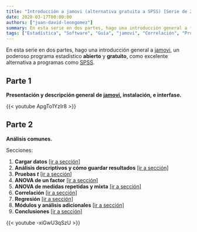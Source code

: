 ```yaml
---
title: "Introducción a jamovi (alternativa gratuita a SPSS) [Serie de 2 videos]"
date: 2020-03-17T00:00:00
authors: ["juan-david-leongomez"]
summary: En esta serie en dos partes, hago una introducción general a **jamovi**, un poderoso programa estadístico abierto y gratuito.
tags: ["Estadística", "Software", "Guía", "jamovi", "Correlación", "Pruebas t", "ANOVA", "Regresión", "Descriptivos"]
---
```


En esta serie en dos partes, hago una introducción general a [jamovi](https://www.jamovi.org/), un poderoso programa estadístico **abierto** y **gratuito**, como excelente alternativa a programas como [SPSS](https://www.ibm.com/analytics/spss-statistics-software).

## Parte 1

**Presentación y descripción general de [jamovi](https://www.jamovi.org/), instalación, e interfase.**

{{< youtube ApgTo1YzIr8 >}}

## Parte 2

**Análisis comunes.**

Secciones:

1. **Cargar datos** [[ir a sección]](https://youtu.be/-xiGwU3qSzU?t=51)
2. **Análisis descriptivos y cómo guardar resultados** [[ir a sección]](https://youtu.be/-xiGwU3qSzU?t=208)
3. **Pruebas *t*** [[ir a sección]](https://youtu.be/-xiGwU3qSzU?t=903)
4. **ANOVA de un factor** [[ir a sección]](https://youtu.be/-xiGwU3qSzU?t=1255)
5. **ANOVA de medidas repetidas y mixta** [[ir a sección]](https://youtu.be/-xiGwU3qSzU?t=1486)
6. **Correlación** [[ir a sección]](https://youtu.be/-xiGwU3qSzU?t=2113)
7. **Regresión** [[ir a sección]](https://youtu.be/-xiGwU3qSzU?t=2395)
8. **Módulos y análisis adicionales** [[ir a sección]](https://youtu.be/-xiGwU3qSzU?t=2856)
9. **Conclusiones** [[ir a sección]](https://youtu.be/-xiGwU3qSzU?t=3028)

{{< youtube -xiGwU3qSzU >}}

